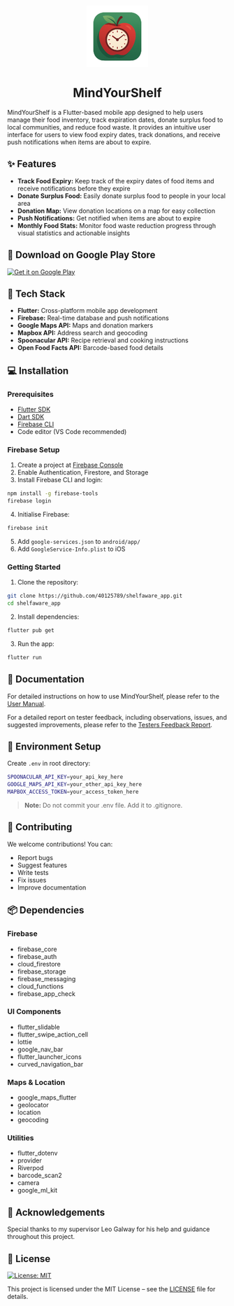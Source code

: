 <div align="center">
    <img src="assets/icons/app_icon.png" alt="ShelfAware Logo" width="140"/>
    <h1>MindYourShelf</h1>
</div>

MindYourShelf is a Flutter-based mobile app designed to help users manage their food inventory, track expiration dates, donate surplus food to local communities, and reduce food waste. It provides an intuitive user interface for users to view food expiry dates, track donations, and receive push notifications when items are about to expire.

## ✨ Features

- **Track Food Expiry:** Keep track of the expiry dates of food items and receive notifications before they expire
- **Donate Surplus Food:** Easily donate surplus food to people in your local area
- **Donation Map:** View donation locations on a map for easy collection
- **Push Notifications:** Get notified when items are about to expire
- **Monthly Food Stats:** Monitor food waste reduction progress through visual statistics and actionable insights

## 📱 Download on Google Play Store

<a href="https://play.google.com/store/apps/details?id=com.shelfaware.shelfaware_app&pcampaignid=web_share">
  <img src="https://play.google.com/intl/en_us/badges/static/images/badges/en_badge_web_generic.png" alt="Get it on Google Play" height="80"/>
</a>

## 🔧 Tech Stack

- **Flutter:** Cross-platform mobile app development
- **Firebase:** Real-time database and push notifications
- **Google Maps API:** Maps and donation markers
- **Mapbox API:** Address search and geocoding
- **Spoonacular API:** Recipe retrieval and cooking instructions
- **Open Food Facts API:** Barcode-based food details

## 💻 Installation

### Prerequisites

- [Flutter SDK](https://flutter.dev/docs/get-started/install)
- [Dart SDK](https://dart.dev/get-dart)
- [Firebase CLI](https://firebase.google.com/docs/cli#install_the_firebase_cli)
- Code editor (VS Code recommended)

### Firebase Setup

1. Create a project at [Firebase Console](https://console.firebase.google.com/)
2. Enable Authentication, Firestore, and Storage
3. Install Firebase CLI and login:
```bash
npm install -g firebase-tools
firebase login
```
4. Initialise Firebase:
```bash
firebase init
```
5. Add `google-services.json` to `android/app/`
6. Add `GoogleService-Info.plist` to iOS

### Getting Started

1. Clone the repository:
```bash
git clone https://github.com/40125789/shelfaware_app.git
cd shelfaware_app
```

2. Install dependencies:
```bash
flutter pub get
```

3. Run the app:
```bash
flutter run
```

## 📖 Documentation

For detailed instructions on how to use MindYourShelf, please refer to the [User Manual](docs/MindYourShelf_user_manual.pdf).

For a detailed report on tester feedback, including observations, issues, and suggested improvements, please refer to the [Testers Feedback Report](docs/com.shelfaware.shelfaware_app_feedback.pdf).


## 🔑 Environment Setup

Create `.env` in root directory:
```bash
SPOONACULAR_API_KEY=your_api_key_here
GOOGLE_MAPS_API_KEY=your_other_api_key_here
MAPBOX_ACCESS_TOKEN=your_access_token_here
```

> **Note:** Do not commit your .env file. Add it to .gitignore.

## 🤝 Contributing

We welcome contributions! You can:
- Report bugs
- Suggest features
- Write tests
- Fix issues
- Improve documentation

## 📦 Dependencies

### Firebase
- firebase_core
- firebase_auth
- cloud_firestore
- firebase_storage
- firebase_messaging
- cloud_functions
- firebase_app_check

### UI Components
- flutter_slidable
- flutter_swipe_action_cell
- lottie
- google_nav_bar
- flutter_launcher_icons
- curved_navigation_bar

### Maps & Location
- google_maps_flutter
- geolocator
- location
- geocoding

### Utilities
- flutter_dotenv
- provider
- Riverpod
- barcode_scan2
- camera
- google_ml_kit

## 👏 Acknowledgements

Special thanks to my supervisor Leo Galway for his help and guidance throughout this project.


## 📄 License

[![License: MIT](https://img.shields.io/badge/License-MIT-yellow.svg)](LICENSE)

This project is licensed under the MIT License – see the [LICENSE](LICENSE) file for details.

